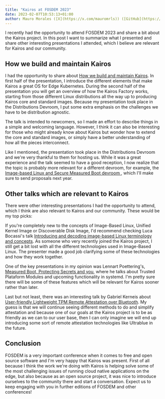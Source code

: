 ```yaml
---
title: "Kairos at FOSDEM 2023"
date: 2023-02-07T10:53:13+01:00
author: Mauro Morales ([X](https://x.com/mauromrls)) ([GitHub](https://github.com/mauromorales))
---
```


I recently had the opportunity to attend FOSDEM 2023 and share a bit about the Kairos project. In this post I want to summarize what I presented and share other interesting presentations I attended, which I believe are relevant for Kairos and our community.

## How we build and maintain Kairos

I had the opportunity to share about [How we build and maintain Kairos](https://fosdem.org/2023/schedule/event/kairos/). In first half of the presentation, I introduce the different elements that make Kairos a great OS for Edge Kubernetes. During the second half of the presentation you will get an overview of how the Kairos Factory works, starting from those different Linux distributions all the way up to producing Kairos core and standard images. Because my presentation took place in the Distributions Devroom, I put some extra emphasis on the challenges we have to be distribution agnostic.

The talk is intended to newcomers, so I made an effort to describe things in a simple and welcoming language. However, I think it can also be interesting for those who might already know about Kairos but wonder how to extend the core and standard images, or simply have a better understanding of how all the pieces interconnect.

Like I mentioned, the presentation took place in the Distributions Devroom and we're very thankful to them for hosting us. While it was a great experience and the talk seemed to have a good reception, I now realize that the topic is probably more relevant for a different devroom, for example, the [
Image-based Linux and Secure Measured Boot devroom
](https://fosdem.org/2023/schedule/track/image_based_linux_and_secure_measured_boot/), which I'll make sure to send proposals next year.

## Other talks which are relevant to Kairos

There were other interesting presentations I had the opportunity to attend, which I think are also relevant to Kairos and our community. These would be my top picks:

If you're completely new to the concepts of Image-Based Linux, Unified Kernel Image or Discoverable Disk Image, I'd recommend checking Luca Bocassi's talk [Introducing and decoding image-based Linux terminology and concepts](https://fosdem.org/2023/schedule/event/image_linux_secureboot_uki_ddi_ohmy/). As someone who very recently joined the Kairos project, I still get a bit lost with all the different technologies used in Image-Based Linux. The presenter made a good job clarifying some of these technologies and how they work together.

One of the key presentations in my opinion was Lennart Poettering's, [Measured Boot, Protecting Secrets and you](https://fosdem.org/2023/schedule/event/image_linux_secureboot_tpm/), where he talks about Trusted Plataform Modules and upcoming functionality in systemd. I'm pretty sure there will be some of these features which will be relevant for Kairos sooner rather than later.

Last but not least, there was an interesting talk by Gabriel Kerneis about [User-friendly Lightweight TPM Remote Attestation over Bluetooth](https://fosdem.org/2023/schedule/event/image_linux_secureboot_ultrablue/). My guess is that we will continue seeing different methods to do and simplify attestation and because one of our goals at the Kairos project is to be as friendly as we can to our user base, then I can only imagine we will end up introducing some sort of remote attestation technologies like Ultrablue in the future.

## Conclusion

FOSDEM is a very important conference when it comes to free and open source software and I'm very happy that Kairos was present. First of all because I think the work we're doing with Kairos is helping solve some of the most challenging issues of running cloud native applications on the edge, but also because as an open source project, it was nice to introduce ourselves to the community there and start a conversation. Expect us to keep engaging with you in further editions of FOSDEM and other conferences!
